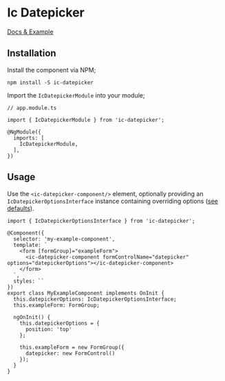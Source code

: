 # Ic Datepicker

[Docs & Example](https://icklechris.github.io/ic-datepicker)

## Installation

Install the component via NPM;

```
npm install -S ic-datepicker
```

Import the `IcDatepickerModule` into your module;

```
// app.module.ts

import { IcDatepickerModule } from 'ic-datepicker';

@NgModule({
  imports: [
    IcDatepickerModule,
  ],
})
```

## Usage

Use the `<ic-datepicker-component/>` element, optionally providing an `IcDatepickerOptionsInterface` instance containing overriding options ([see defaults](https://icklechris.github.io/ic-datepicker/options)).

```
import { IcDatepickerOptionsInterface } from 'ic-datepicker';

@Component({
  selector: 'my-example-component',
  template: `
    <form [formGroup]="exampleForm">
      <ic-datepicker-component formControlName="datepicker" options="datepickerOptions"></ic-datepicker-component>
    </form>
  `,
  styles: ``
})
export class MyExampleComponent implements OnInit {
  this.datepickerOptions: IcDatepickerOptionsInterface;
  this.exampleForm: FormGroup;
  
  ngOnInit() {
    this.datepickerOptions = {
      position: 'top'
    };
  
    this.exampleForm = new FormGroup({
      datepicker: new FormControl()
    });
  }
}

```
